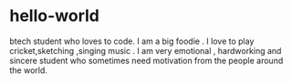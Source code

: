 # hello-world
btech student who loves to code.
I am a big foodie . 
I love to play cricket,sketching ,singing music .
I am very emotional , hardworking and sincere student who sometimes need motivation from the people around the world.

